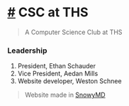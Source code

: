 # [#](#) CSC at THS

> A Computer Science Club at THS

### Leadership

1. President, Ethan Schauder
2. Vice President, Aedan Mills
3. Website developer, Weston Schnee

> Website made in [SnowyMD](https://github.com/snojs/SnowyMD/tree/main)
